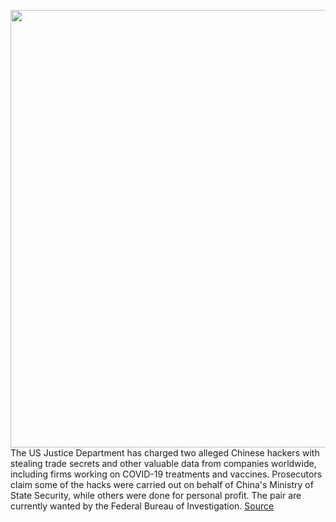 <img src='https://cdn.vox-cdn.com/thumbor/0uJcHZK4kfIVPiY89b4k0qPJsrg=/0x0:800x533/1200x800/filters:focal(336x203:464x331)/cdn.vox-cdn.com/uploads/chorus_image/image/67087435/acastro_sidebar_security.0.jpg' width='700px' /><br/>
The US Justice Department has charged two alleged Chinese hackers with stealing trade secrets and other valuable data from companies worldwide, including firms working on COVID-19 treatments and vaccines. Prosecutors claim some of the hacks were carried out on behalf of China's Ministry of State Security, while others were done for personal profit. The pair are currently wanted by the Federal Bureau of Investigation.
<a href='https://www.theverge.com/2020/7/21/21332864/us-justice-department-li-xiaoyu-dong-jiazhi-chinese-state-hacking-charges-coronavirus'> Source <a/>